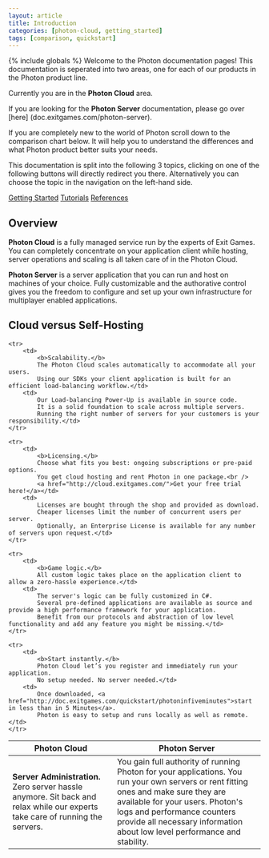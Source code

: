 ```yaml
---
layout: article
title: Introduction
categories: [photon-cloud, getting_started]
tags: [comparison, quickstart]
---
```

{% include globals %}
Welcome to the Photon documentation pages!
This documentation is seperated into two areas, one for each of our products in the Photon product line.

Currently you are in the <strong>Photon Cloud</strong> area.

If you are looking for the <strong>Photon Server</strong> documentation, please go over [here] (doc.exitgames.com/photon-server).

If you are completely new to the world of Photon scroll down to the comparison chart below. It will help you to understand the differences and what Photon product better suits your needs.

This documentation is split into the following 3 topics, clicking on one of the following buttons will directly redirect you there. 
Alternatively you can choose the topic in the navigation on the left-hand side.


<div class="aC">
<a href="url" class="button cloud mR">Getting Started</a> 
<a href="url" class="button cloud mR">Tutorials</a> 
<a href="url" class="button cloud mR">References</a> 
</div>


## Overview
<p>
<strong>Photon Cloud</strong> is a fully managed service run by the experts of Exit
Games. You can completely concentrate on your application client while
hosting, server operations and scaling is all taken care of in the
Photon Cloud.
</p>

<p>
<strong>Photon Server</strong> is a server application that you can run and host on 
machines of your choice. Fully customizable and the authorative control 
gives you the freedom to configure and set up your own infrastructure 
for multiplayer enabled applications.
</p>

## Cloud versus Self-Hosting

<table>
<thead>
    <tr>
        <th>Photon Cloud</th>
        <th>Photon Server</th>
    </tr>
</thead>

<tbody>
    <tr>
        <td>
            <b>Server Administration.</b>
            Zero server hassle anymore.
            Sit back and relax while our experts take care of running the servers.</td>
        <td>
            You gain full authority of running Photon for your applications.
            You run your own servers or rent fitting ones and make sure they are available for your users.
            Photon's logs and performance counters provide all necessary information about low level performance and stability.</td>
    </tr>

    <tr>
        <td>
            <b>Scalability.</b>
            The Photon Cloud scales automatically to accommodate all your users.
            Using our SDKs your client application is built for an efficient load-balancing workflow.</td>
        <td>
            Our Load-balancing Power-Up is available in source code.
            It is a solid foundation to scale across multiple servers.
            Running the right number of servers for your customers is your responsibility.</td>
    </tr>

    <tr>
        <td>
            <b>Licensing.</b>
            Choose what fits you best: ongoing subscriptions or pre-paid options.
            You get cloud hosting and rent Photon in one package.<br />
            <a href="http://cloud.exitgames.com/">Get your free trial here!</a></td>
        <td>
            Licenses are bought through the shop and provided as download.
            Cheaper licenses limit the number of concurrent users per server.
            Optionally, an Enterprise License is available for any number of servers upon request.</td>
    </tr>

    <tr>
        <td>
            <b>Game logic.</b>
            All custom logic takes place on the application client to allow a zero-hassle experience.</td>
        <td>
            The server's logic can be fully customized in C#.
            Several pre-defined applications are available as source and provide a high performance framework for your application.
            Benefit from our protocols and abstraction of low level functionality and add any feature you might be missing.</td>
    </tr>

    <tr>
        <td>
            <b>Start instantly.</b>
            Photon Cloud let’s you register and immediately run your application.
            No setup needed. No server needed.</td>
        <td>
            Once downloaded, <a href="http://doc.exitgames.com/quickstart/photoninfiveminutes">start in less than in 5 Minutes</a>.
            Photon is easy to setup and runs locally as well as remote.</td>
    </tr>
</tbody>
</table>

